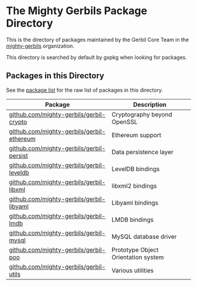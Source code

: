 # The Mighty Gerbils Package Directory

This is the directory of packages maintained by the Gerbil Core Team
in the [mighty-gerbils](https://github.com/mighty-gerbils) organization.

This directory is searched by default by gxpkg when looking for packages.

## Packages in this Directory
See the [package list](package-list) for the raw list of packages in this
directory.

| Package | Description |
| ------- | ----------- |
| [github.com/mighty-gerbils/gerbil-crypto](https://github.com/mighty-gerbils/gerbil-crypto) | Cryptography beyond OpenSSL |
| [github.com/mighty-gerbils/gerbil-ethereum](https://github.com/mighty-gerbils/gerbil-ethereum) | Ethereum support |
| [github.com/mighty-gerbils/gerbil-persist](https://github.com/mighty-gerbils/gerbil-persist) | Data persistence layer |
| [github.com/mighty-gerbils/gerbil-leveldb](https://github.com/mighty-gerbils/gerbil-leveldb) | LevelDB bindings |
| [github.com/mighty-gerbils/gerbil-libxml](https://github.com/mighty-gerbils/gerbil-libxml) | libxml2 bindings |
| [github.com/mighty-gerbils/gerbil-libyaml](https://github.com/mighty-gerbils/gerbil-libyaml) | Libyaml bindings |
| [github.com/mighty-gerbils/gerbil-lmdb](https://github.com/mighty-gerbils/gerbil-lmdb) | LMDB bindings |
| [github.com/mighty-gerbils/gerbil-mysql](https://github.com/mighty-gerbils/gerbil-mysql) | MySQL database driver |
| [github.com/mighty-gerbils/gerbil-poo](https://github.com/mighty-gerbils/gerbil-poo) | Prototype Object Orientation system |
| [github.com/mighty-gerbils/gerbil-utils](https://github.com/mighty-gerbils/gerbil-utils) | Various utilities |
